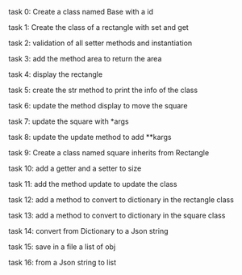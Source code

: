 task 0: Create a class named Base with a id

task 1: Create the class of a rectangle with set and get

task 2: validation of all setter methods and instantiation

task 3: add the method area to return the area

task 4: display the rectangle

task 5: create the str method to print the info of the class

task 6: update the method display to move the square

task 7: update the square with *args

task 8: update the update method to add **kargs

task 9: Create a class named square inherits from Rectangle

task 10: add a getter and a setter to size

task 11: add the method update to update the class

task 12: add a method to convert to dictionary in the rectangle class

task 13: add a method to convert to dictionary in the square class

task 14: convert from Dictionary to a Json string

task 15: save in a file a list of obj

task 16: from a Json string to list